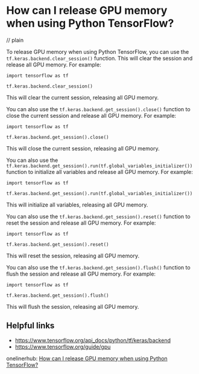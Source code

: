 # How can I release GPU memory when using Python TensorFlow?
// plain

To release GPU memory when using Python TensorFlow, you can use the `tf.keras.backend.clear_session()` function. This will clear the session and release all GPU memory. For example:

```
import tensorflow as tf

tf.keras.backend.clear_session()
```

This will clear the current session, releasing all GPU memory.

You can also use the `tf.keras.backend.get_session().close()` function to close the current session and release all GPU memory. For example:

```
import tensorflow as tf

tf.keras.backend.get_session().close()
```

This will close the current session, releasing all GPU memory.

You can also use the `tf.keras.backend.get_session().run(tf.global_variables_initializer())` function to initialize all variables and release all GPU memory. For example:

```
import tensorflow as tf

tf.keras.backend.get_session().run(tf.global_variables_initializer())
```

This will initialize all variables, releasing all GPU memory.

You can also use the `tf.keras.backend.get_session().reset()` function to reset the session and release all GPU memory. For example:

```
import tensorflow as tf

tf.keras.backend.get_session().reset()
```

This will reset the session, releasing all GPU memory.

You can also use the `tf.keras.backend.get_session().flush()` function to flush the session and release all GPU memory. For example:

```
import tensorflow as tf

tf.keras.backend.get_session().flush()
```

This will flush the session, releasing all GPU memory.

## Helpful links
- https://www.tensorflow.org/api_docs/python/tf/keras/backend
- https://www.tensorflow.org/guide/gpu

onelinerhub: [How can I release GPU memory when using Python TensorFlow?](https://onelinerhub.com/python-tensorflow/how-can-i-release-gpu-memory-when-using-python-tensorflow)